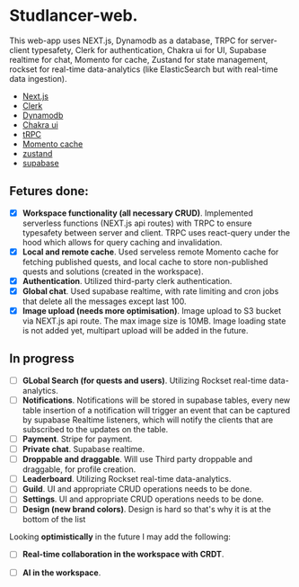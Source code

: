 # Studlancer-web.

 This web-app uses NEXT.js, Dynamodb as a database, TRPC for server-client typesafety, Clerk for authentication, Chakra ui for UI, Supabase realtime for chat, Momento for cache, Zustand for state management, rockset for real-time data-analytics (like ElasticSearch but with real-time data ingestion).
 

- [Next.js](https://nextjs.org)
- [Clerk](https://clerk.com/)
- [Dynamodb](https://aws.amazon.com/dynamodb/)
- [Chakra ui](https://chakra-ui.com/)
- [tRPC](https://trpc.io)
- [Momento cache](https://www.gomomento.com/)
- [zustand](https://github.com/pmndrs/zustand)
- [supabase](https://supabase.com/)

## Fetures done:
- [x] **Workspace functionality (all necessary CRUD)**. Implemented serverless functions (NEXT.js api routes) with TRPC to ensure typesafety between server and client. TRPC uses react-query under the hood which allows for query caching and invalidation.
- [x] **Local and remote cache**. Used serveless remote Momento cache for fetching published quests, and local cache to store non-published quests and solutions (created in the workspace).
- [x] **Authentication**. Utilized third-party clerk authentication.
- [x] **Global chat**. Used supabase realtime, with rate limiting and cron jobs that delete all the messages except last 100.
- [x] **Image upload  (needs more optimisation)**. Image upload to S3 bucket via NEXT.js api route. The max image size is 10MB. Image loading state is not added yet, multipart upload will be added in the future. 

## In progress
- [ ] **GLobal Search (for quests and users)**. Utilizing Rockset real-time data-analytics.
- [ ] **Notifications**. Notifications will be stored in supabase tables,  every new table insertion of a notification will trigger an event that can be captured by supabase Realtime listeners, which will notify the clients that are subscribed to the updates on the table.
- [ ] **Payment**. Stripe for payment.
- [ ] **Private chat**. Supabase realtime. 
- [ ] **Droppable and draggable**. Will use Third party droppable and draggable, for profile creation.
- [ ] **Leaderboard**. Utilizing Rockset real-time data-analytics.
- [ ] **Guild**. UI and appropriate CRUD operations needs to be done.
- [ ] **Settings**. UI and appropriate CRUD operations needs to be done.
- [ ] **Design (new brand colors)**. Design is hard so that's why it is at the bottom of the list

Looking **optimistically** in the future I may add the following:
- [ ] **Real-time collaboration in the workspace with CRDT**. 
- [ ] **AI in the workspace**.

